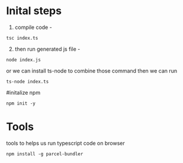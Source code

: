 # Inital steps 
1. compile code - 
```
tsc index.ts
```
2. then run generated js file - 
``` 
node index.js
```
or we can install ts-node to combine those command 
then we can run 

```
ts-node index.ts
```

#initalize npm

```
npm init -y
````

#  Tools

tools to helps us run typescript code on browser

```
npm install -g parcel-bundler
```